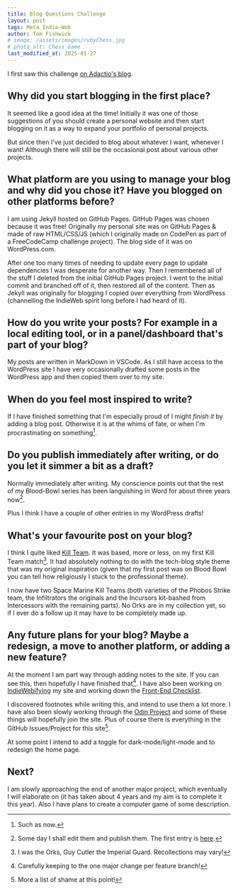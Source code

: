 ```yaml
---
title: Blog Questions Challenge
layout: post
tags: Meta Indie-Web
author: Tom Fishwick
# image: /assets/images/rubyChess.jpg
# photo_alt: Chess Game
last_modified_at: 2025-01-27
---
```


I first saw this challenge [on Adactio's blog](https://adactio.com/journal/21674).

## Why did you start blogging in the first place?

It seemed like a good idea at the time!
Initially it was one of those suggestions of you should create a personal website and then start blogging on it as a way to expand your portfolio of personal projects.

But since then I've just decided to blog about whatever I want, whenever I want!
Although there will still be the occasional post about various other projects.

## What platform are you using to manage your blog and why did you chose it? Have you blogged on other platforms before?

I am using Jekyll hosted on GitHub Pages.
GitHub Pages was chosen because it was free!
Originally my personal site was on GitHub Pages & made of raw HTML/CSS/JS (which I originally made on CodePen as part of a FreeCodeCamp challenge project).
The blog side of it was on WordPress.com.

After one too many times of needing to update every page to update dependencies I was desperate for another way.
Then I remembered all of the stuff I deleted from the initial GitHub Pages project.
I went to the initial commit and branched off of it, then restored all of the content.
Then as Jekyll was originally for blogging I copied over everything from WordPress (channelling the IndieWeb spirit long before I had heard of it).

## How do you write your posts? For example in a local editing tool, or in a panel/dashboard that's part of your blog?

My posts are written in MarkDown in VSCode.
As I still have access to the WordPress site I have very occasionally drafted some posts in the WordPress app and then copied them over to my site.

## When do you feel most inspired to write?

If I have finished something that I'm especially proud of I might _finish it_ by adding a blog post.
Otherwise it is at the whims of fate, or when I'm procrastinating on something[^1].

## Do you publish immediately after writing, or do you let it simmer a bit as a draft?

Normally immediately after writing.
My conscience points out that the rest of my Blood-Bowl series has been languishing in Word for about three years now[^2].

Plus I think I have a couple of other entries in my WordPress drafts!

## What's your favourite post on your blog?

I think I quite liked [Kill Team](https://link477.com/2022/04/16/Kill-Team.html).
It was based, more or less, on my first Kill Team match[^3].
It had absolutely nothing to do with the tech-blog style theme that was my original inspiration (given that my first post was on Blood Bowl you can tell how religiously I stuck to the professional theme).

I now have two Space Marine Kill Teams (both varieties of the Phobos Strike team, the Infiltrators the originals and the Incursors kit-bashed from Intercessors with the remaining parts).
No Orks are in my collection yet, so if I ever do a follow up it may have to be completely made up.

## Any future plans for your blog? Maybe a redesign, a move to another platform, or adding a new feature?

At the moment I am part way through adding notes to the site.
If you can see this, then hopefully I have finished that[^4].
I have also been working on [IndieWebifying](https://indieweb.org/) my site and working down the [Front-End Checklist](https://frontendchecklist.io/).

I discovered footnotes while writing this, and intend to use them a lot more.
I have also been slowly working through the [Odin Project](https://www.theodinproject.com/) and some of these things will hopefully join the site.
Plus of course there is everything in the GitHub Issues/Project for this site[^5].

At some point I intend to add a toggle for dark-mode/light-mode and to redesign the home page.

## Next?

I am slowly approaching the end of another major project, which eventually I will elaborate on (it has taken about 4 years and my aim is to complete it this year).
Also I have plans to create a computer game of some description.

[^1]: Such as now.

[^2]: Some day I shall edit them and publish them. The first entry is [here](https://link477.com/2021/08/17/Blood-Bowl-1st-Match.html).

[^3]: I was the Orks, Guy Cutler the Imperial Guard. Recollections may vary!

[^4]: Carefully keeping to the one major change per feature branch!

[^5]: More a list of shame at this point!
